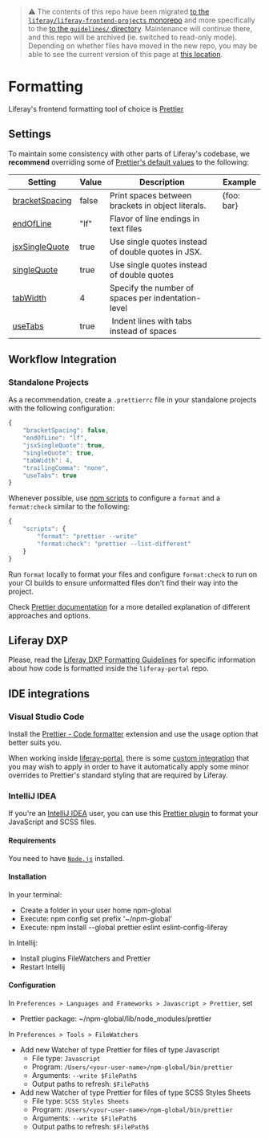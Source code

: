 > :warning: The contents of this repo have been migrated [to the `liferay/liferay-frontend-projects` monorepo](https://github.com/liferay/liferay-frontend-projects) and more specifically to the [to the `guidelines/` directory](https://github.com/liferay/liferay-frontend-projects/tree/master/guidelines). Maintenance will continue there, and this repo will be archived (ie. switched to read-only mode). Depending on whether files have moved in the new repo, you may be able to see the current version of this page at [this location](https://github.com/liferay/liferay-frontend-projects/tree/master/guidelines/general/formatting.md).

# Formatting

Liferay's frontend formatting tool of choice is [Prettier](https://prettier.io/)

## Settings

To maintain some consistency with other parts of Liferay's codebase, we **recommend** overriding some of [Prettier's default values](https://prettier.io/docs/en/options.html) to the following:

| Setting                                                                    | Value | Description                                        | Example    |
| -------------------------------------------------------------------------- | ----- | -------------------------------------------------- | ---------- |
| [bracketSpacing](https://prettier.io/docs/en/options.html#bracket-spacing) | false | Print spaces between brackets in object literals.  | {foo: bar} |
| [endOfLine](https://prettier.io/docs/en/options.html#end-of-line)          | "lf"  | Flavor of line endings in text files               |            |
| [jsxSingleQuote](https://prettier.io/docs/en/options.html#jsx-quotes)      | true  | Use single quotes instead of double quotes in JSX. |            |
| [singleQuote](https://prettier.io/docs/en/options.html#quotes)             | true  | Use single quotes instead of double quotes         |            |
| [tabWidth](https://prettier.io/docs/en/options.html#tab-width)             | 4     | Specify the number of spaces per indentation-level |            |
| [useTabs](https://prettier.io/docs/en/options.html#tabs)                   | true  |  Indent lines with tabs instead of spaces          |            |

## Workflow Integration

### Standalone Projects

As a recommendation, create a `.prettierrc` file in your standalone projects with the following configuration:

```javascript
{
    "bracketSpacing": false,
    "endOfLine": "lf",
    "jsxSingleQuote": true,
    "singleQuote": true,
    "tabWidth": 4,
    "trailingComma": "none",
    "useTabs": true
}
```

Whenever possible, use [npm scripts](https://docs.npmjs.com/cli/run-script) to configure a `format` and a `format:check` similar to the following:

```javascript
{
    "scripts": {
        "format": "prettier --write"
        "format:check": "prettier --list-different"
    }
}
```

Run `format` locally to format your files and configure `format:check` to run on your CI builds to ensure unformatted files don't find their way into the project.

Check [Prettier documentation](https://prettier.io/docs/en) for a more detailed explanation of different approaches and options.

## Liferay DXP

Please, read the [Liferay DXP Formatting Guidelines](../dxp/formatting.md) for specific information about how code is formatted inside the `liferay-portal` repo.

## IDE integrations

### Visual Studio Code

Install the [Prettier - Code formatter](https://marketplace.visualstudio.com/items?itemName=esbenp.prettier-vscode) extension and use the usage option that better suits you.

When working inside [liferay-portal](https://github.com/liferay/liferay-portal), there is some [custom integration](https://github.com/liferay/liferay-npm-tools/tree/master/packages/liferay-npm-scripts#editor-integrations) that you may wish to apply in order to have it automatically apply some minor overrides to Prettier's standard styling that are required by Liferay.

### IntelliJ IDEA

If you're an [IntelliJ IDEA](https://plugins.jetbrains.com/) user, you can use this [Prettier plugin](https://plugins.jetbrains.com/plugin/10456-prettier) to format your JavaScript and SCSS files.

#### Requirements

You need to have [`Node.js`](https://nodejs.org/) installed.

#### Installation

In your terminal:

-   Create a folder in your user home npm-global
-   Execute: npm config set prefix ‘~/npm-global’
-   Execute: npm install --global prettier eslint eslint-config-liferay

In Intellij:

-   Install plugins FileWatchers and Prettier
-   Restart Intellij

#### Configuration

In `Preferences > Languages and Frameworks > Javascript > Prettier`, set

-   Prettier package: ~/npm-global/lib/node_modules/prettier

In `Preferences > Tools > FileWatchers`

-   Add new Watcher of type Prettier for files of type Javascript
    -   File type: `Javascript`
    -   Program: `/Users/<your-user-name>/npm-global/bin/prettier`
    -   Arguments: `--write $FilePath$`
    -   Output paths to refresh: `$FilePath$`
-   Add new Watcher of type Prettier for files of type SCSS Styles Sheets
    -   File type: `SCSS Styles Sheets`
    -   Program: `/Users/<your-user-name>/npm-global/bin/prettier`
    -   Arguments: `--write $FilePath$`
    -   Output paths to refresh: `$FilePath$`
